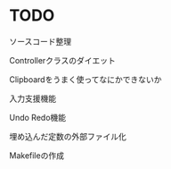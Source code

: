# TODO
ソースコード整理

Controllerクラスのダイエット

Clipboardをうまく使ってなにかできないか

入力支援機能

Undo Redo機能

埋め込んだ定数の外部ファイル化

Makefileの作成






